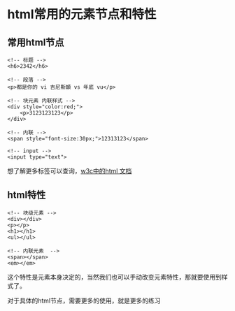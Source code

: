# html常用的元素节点和特性

## 常用html节点

```
<!-- 标题 -->
<h6>2342</h6>

<!-- 段落 -->
<p>都是你的 vi 吉尼斯頔 vs 年底 vu</p>

<!-- 块元素 内联样式 -->
<div style="color:red;">
    <p>3123123123</p>
</div>

<!-- 内联 -->
<span style="font-size:30px;">12313123</span>

<!-- input -->
<input type="text">
```
想了解更多标签可以查询，[w3c中的html 文档](http://www.w3school.com.cn/html/html_elements.asp)

## html特性

```
<!-- 块级元素 -->
<div></div>
<p></p>
<h1></h1>
<ul></ul>

<!-- 内联元素  -->
<span></span>
<em></em>

```
这个特性是元素本身决定的，当然我们也可以手动改变元素特性，那就要使用到样式了。

对于具体的html节点，需要更多的使用，就是更多的练习